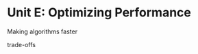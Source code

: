 Unit E: Optimizing Performance
==============================

Making algorithms faster

trade-offs

